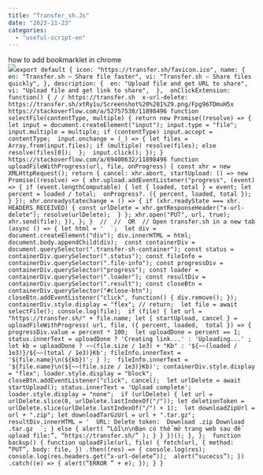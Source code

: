 ```yaml
---
title: "Transfer_sh.Js"
date: "2023-11-23"
categories: 
  - "useful-script-en"
---
```


how to add bookmarklet in chrome  
![](https://camo.githubusercontent.com/5f21e427a7d3ee887313a4f9b1ab033e6462db47ca299bf3f7e2d81a0ce854bd/68747470733a2f2f696d672e7765626e6f74732e636f6d2f323031392f30342f447261672d616e642d44726f702d4c696e6b732d696e2d4368726f6d652e706e67)``export default { icon: "https://transfer.sh/favicon.ico", name: { en: "Transfer.sh – Share file faster", vi: "Transfer.sh – Share files quickly", }, description: {  en: "Upload file and get URL to share", vi: "Upload file and get link to share",  },  onClickExtension: function() { / / https://transfer.sh  x-url-delete: https://transfer.sh/xtRy1u/Screenshot%20%281%29.png/Fpg96TDmuH5x  https://stackoverflow.com/a/52757538/11898496 function selectFile(contentType, multiple) { return new Promise((resolve) => { let input = document.createElement("input"); input.type = "file";  input.multiple = multiple; if (contentType) input.accept = contentType;  input.onchange = (_) => { let files = Array.from(input.files); if (multiple) resolve(files); else resolve(files[0]);  };  input.click(); }); }  https://stackoverflow.com/a/69400632/11898496 function uploadFileWithProgress(url, file, onProgress) { const xhr = new XMLHttpRequest(); return { cancel: xhr.abort, startUpload: () => new Promise((resolve) => { xhr.upload.addEventListener("progress", (event) => { if (event.lengthComputable) { let { loaded, total } = event; let percent = loaded / total;  onProgress?. ({ percent, loaded, total }); } }); xhr.onreadystatechange = () => { if (xhr.readyState === xhr. HEADERS_RECEIVED) { const urlDelete = xhr.getResponseHeader("x-url-delete"); resolve(urlDelete);  } }; xhr.open("PUT", url, true); xhr.send(file); }), }; }  //  //  OR  // Open transfer.sh in a new tab  (async () => { let html = '  `;  let div = document.createElement("div"); div.innerHTML = html; document.body.appendChild(div);  const containerDiv = document.querySelector(".transfer-sh-container"); const status = containerDiv.querySelector(".status"); const fileInfo = containerDiv.querySelector(".file-info"); const progressDiv = containerDiv.querySelector("progress"); const loader = containerDiv.querySelector(".loader"); const resultDiv = containerDiv.querySelector(".result"); const closeBtn = containerDiv.querySelector("#close-btn");  closeBtn.addEventListener("click", function() { div.remove(); });  containerDiv.style.display = "flex"; // return;  let file = await selectFile(); console.log(file);  if (file) { let url = "https://transfer.sh/" + file.name; let { startUpload, cancel } = uploadFileWithProgress( url, file, ({ percent, loaded,  total }) => { progressDiv.value = percent * 100;  let uploadDone = percent == 1; status.innerText = uploadDone ? 'Creating link...' : 'Uploading...' ;  let kb = uploadDone ? ~~(file.size / 1e3) + "Kb" : '${~~(loaded / 1e3)}/${~~(total / 1e3)}Kb'; fileInfo.innerText = '${file.name}\n(${kb})'; } );  fileInfo.innerText = '${file.name}\n(${~~(file.size / 1e3)}Kb)'; containerDiv.style.display = "flex"; loader.style.display = "block"; closeBtn.addEventListener("click", cancel);  let urlDelete = await startUpload(); status.innerText = 'Upload complete'; loader.style.display = "none";  if (urlDelete) { let url = urlDelete.slice(0, urlDelete.lastIndexOf("/")); let deletionToken = urlDelete.slice(urlDelete.lastIndexOf("/") + 1);  let downloadZipUrl = url + ".zip"; let downloadTarGzUrl = url + ".tar.gz";  resultDiv.innerHTML = '  URL: Delete token:  Download .zip Download .tar.gz  `; } else { alert( “Lỗi\n\nBạn có thể mở trang web sau để upload file:”, “https://transfer.sh/” ); } } })(); }, };  function backup() { function uploadFile(url, file) { fetch(url, { method: “PUT”, body: file, }) .then((res) => { console.log(res); console.log(res.headers.get(“x-url-delete”));  alert(“sucecss”); }) .catch((e) => { alert(“ERROR ” + e); }); } }``
